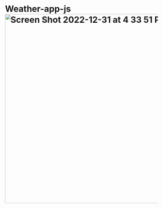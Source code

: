 # Weather-app-js<img width="624" alt="Screen Shot 2022-12-31 at 4 33 51 PM" src="https://user-images.githubusercontent.com/79129047/210158246-22318536-0482-4dc0-954d-444b37710df2.png">
